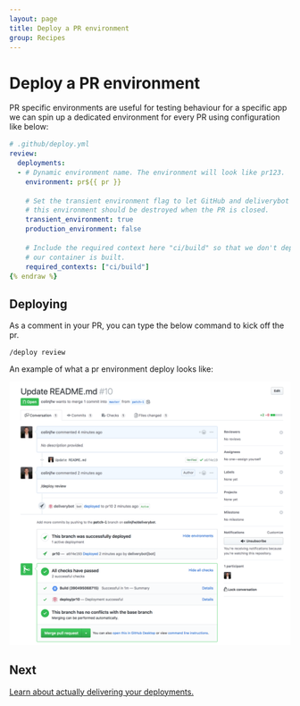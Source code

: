 ```yaml
---
layout: page
title: Deploy a PR environment
group: Recipes
---
```


# Deploy a PR environment

PR specific environments are useful for testing behaviour for a specific app
we can spin up a dedicated environment for every PR using configuration like
below:

```yaml {% raw %}
# .github/deploy.yml
review:
  deployments:
  - # Dynamic environment name. The environment will look like pr123.
    environment: pr${{ pr }}

    # Set the transient environment flag to let GitHub and deliverybot know that
    # this environment should be destroyed when the PR is closed.
    transient_environment: true
    production_environment: false

    # Include the required context here "ci/build" so that we don't deploy before
    # our container is built.
    required_contexts: ["ci/build"]
{% endraw %}
```

## Deploying

As a comment in your PR, you can type the below command to kick off the pr.

    /deploy review

An example of what a pr environment deploy looks like:

![Deploy on pr environments](/assets/images/pr-deploy.png)

## Next

[Learn about actually delivering your deployments.](/docs/actions)
